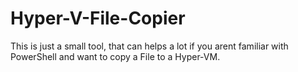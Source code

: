 # Hyper-V-File-Copier
This is just a small tool, that can helps a lot if you arent familiar with PowerShell and want to copy a File to a Hyper-VM.
